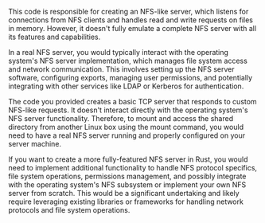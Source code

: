 
This code is responsible for creating an NFS-like server, which listens for connections from NFS clients and handles read and write requests on files in memory. However, it doesn't fully emulate a complete NFS server with all its features and capabilities.

In a real NFS server, you would typically interact with the operating system's NFS server implementation, which manages file system access and network communication. This involves setting up the NFS server software, configuring exports, managing user permissions, and potentially integrating with other services like LDAP or Kerberos for authentication.

The code you provided creates a basic TCP server that responds to custom NFS-like requests. It doesn't interact directly with the operating system's NFS server functionality. Therefore, to mount and access the shared directory from another Linux box using the mount command, you would need to have a real NFS server running and properly configured on your server machine.

If you want to create a more fully-featured NFS server in Rust, you would need to implement additional functionality to handle NFS protocol specifics, file system operations, permissions management, and possibly integrate with the operating system's NFS subsystem or implement your own NFS server from scratch. This would be a significant undertaking and likely require leveraging existing libraries or frameworks for handling network protocols and file system operations.
